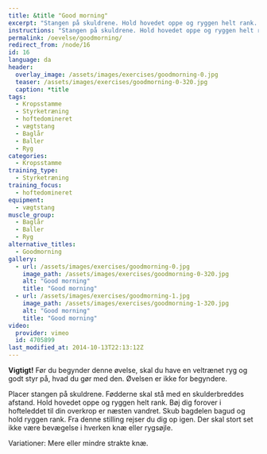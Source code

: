 ```yaml
---
title: &title "Good morning"
excerpt: "Stangen på skuldrene. Hold hovedet oppe og ryggen helt rank. Bøj dig forover, indtil din overkrop er parallel med jorden. Vend tilbage til samme stilling igen."
instructions: "Stangen på skuldrene. Hold hovedet oppe og ryggen helt rank. Bøj dig forover, indtil din overkrop er parallel med jorden. Vend tilbage til samme stilling igen."
permalink: /oevelse/goodmorning/
redirect_from: /node/16
id: 16
language: da
header:
  overlay_image: /assets/images/exercises/goodmorning-0.jpg
  teaser: /assets/images/exercises/goodmorning-0-320.jpg
  caption: *title
tags:
  - Kropsstamme
  - Styrketræning
  - hoftedomineret
  - vægtstang
  - Baglår
  - Baller
  - Ryg
categories:
  - Kropsstamme
training_type: 
  - Styrketræning
training_focus: 
  - hoftedomineret
equipment:
  - vægtstang
muscle_group:
  - Baglår
  - Baller
  - Ryg
alternative_titles:
  - Goodmorning
gallery:
  - url: /assets/images/exercises/goodmorning-0.jpg
    image_path: /assets/images/exercises/goodmorning-0-320.jpg
    alt: "Good morning"
    title: "Good morning"
  - url: /assets/images/exercises/goodmorning-1.jpg
    image_path: /assets/images/exercises/goodmorning-1-320.jpg
    alt: "Good morning"
    title: "Good morning"
video:
  provider: vimeo
  id: 4705899
last_modified_at: 2014-10-13T22:13:12Z
---
```


**Vigtigt!** Før du begynder denne øvelse, skal du have en veltrænet ryg og godt styr på, hvad du gør med den. Øvelsen er ikke for begyndere.

Placer stangen på skuldrene. Fødderne skal stå med en skulderbreddes afstand. Hold hovedet oppe og ryggen helt rank. Bøj dig forover i hofteleddet til din overkrop er næsten vandret. Skub bagdelen bagud og hold ryggen rank. Fra denne stilling rejser du dig op igen. Der skal stort set ikke være bevægelse i hverken knæ eller rygsøjle.

Variationer: Mere eller mindre strakte knæ.
